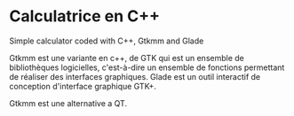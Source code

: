 # Calculatrice en C++
Simple calculator coded with C++, Gtkmm and Glade

Gtkmm est une variante en c++, de GTK qui est un ensemble de bibliothèques logicielles, c'est-à-dire un ensemble de fonctions permettant de réaliser des interfaces graphiques.
Glade est un outil interactif de conception d'interface graphique GTK+.

Gtkmm est une alternative a QT.
